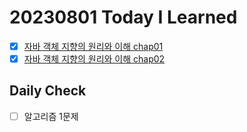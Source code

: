 # 20230801 Today I Learned
- [X] [자바 객체 지향의 원리와 이해 chap01](../OOP/OOPandSpring/chap01.md)
- [X] [자바 객체 지향의 원리와 이해 chap02](../OOP/OOPandSpring/chap02.md)

## Daily Check
- [ ] 알고리즘 1문제